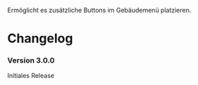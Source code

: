 Ermöglicht es zusätzliche Buttons im Gebäudemenü platzieren.

# Changelog

### Version 3.0.0

Initiales Release